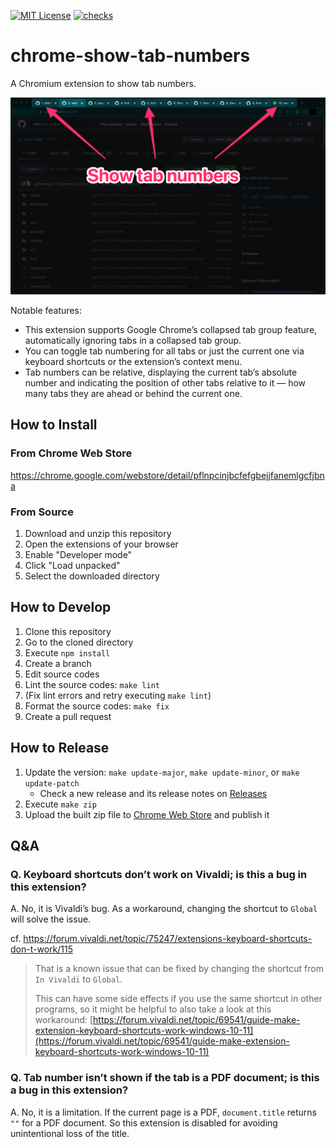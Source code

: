 [![MIT License](https://img.shields.io/badge/license-MIT-blue.svg)](LICENSE)
[![checks](https://github.com/kg8m/chrome-show-tab-numbers/actions/workflows/checks.yml/badge.svg)](https://github.com/kg8m/chrome-show-tab-numbers/actions/workflows/checks.yml)

# chrome-show-tab-numbers

A Chromium extension to show tab numbers.

![Screenshot](assets/screenshot.png)

Notable features:

- This extension supports Google Chrome’s collapsed tab group feature, automatically ignoring tabs in a collapsed tab group.
- You can toggle tab numbering for all tabs or just the current one via keyboard shortcuts or the extension’s context menu.
- Tab numbers can be relative, displaying the current tab’s absolute number and indicating the position of other tabs relative to it ― how many tabs they are ahead or behind the current one.

## How to Install

### From Chrome Web Store

https://chrome.google.com/webstore/detail/pflnpcinjbcfefgbejjfanemlgcfjbna

### From Source

1. Download and unzip this repository
1. Open the extensions of your browser
1. Enable "Developer mode"
1. Click "Load unpacked"
1. Select the downloaded directory

## How to Develop

1. Clone this repository
1. Go to the cloned directory
1. Execute `npm install`
1. Create a branch
1. Edit source codes
1. Lint the source codes: `make lint`
1. (Fix lint errors and retry executing `make lint`)
1. Format the source codes: `make fix`
1. Create a pull request

## How to Release

1. Update the version: `make update-major`, `make update-minor`, or `make update-patch`
   - Check a new release and its release notes on [Releases](https://github.com/kg8m/chrome-show-tab-numbers/releases)
1. Execute `make zip`
1. Upload the built zip file to [Chrome Web Store](https://chrome.google.com/webstore/devconsole) and publish it

## Q&amp;A

### Q. Keyboard shortcuts don’t work on Vivaldi; is this a bug in this extension?

A. No, it is Vivaldi’s bug. As a workaround, changing the shortcut to `Global` will solve the issue.

cf. https://forum.vivaldi.net/topic/75247/extensions-keyboard-shortcuts-don-t-work/115

> That is a known issue that can be fixed by changing the shortcut from `In Vivaldi` to `Global`.
>
> This can have some side effects if you use the same shortcut in other programs, so it might be helpful to also take a look at this workaround: [https://forum.vivaldi.net/topic/69541/guide-make-extension-keyboard-shortcuts-work-windows-10-11](https://forum.vivaldi.net/topic/69541/guide-make-extension-keyboard-shortcuts-work-windows-10-11)

### Q. Tab number isn’t shown if the tab is a PDF document; is this a bug in this extension?

A. No, it is a limitation. If the current page is a PDF, `document.title` returns `""` for a PDF document. So this extension is disabled for avoiding unintentional loss of the title.
